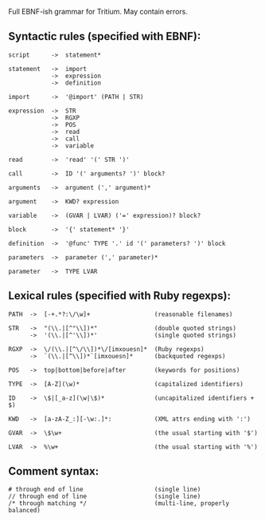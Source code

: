 Full EBNF-ish grammar for Tritium. May contain errors.

Syntactic rules (specified with EBNF):
--------------------------------------

    script      ->  statement*

    statement   ->  import
                ->  expression
                ->  definition
                
    import      ->  '@import' (PATH | STR)

    expression  ->  STR
                ->  RGXP
                ->  POS
                ->  read
                ->  call
                ->  variable
                
    read        ->  'read' '(' STR ')'

    call        ->  ID '(' arguments? ')' block?

    arguments   ->  argument (',' argument)*

    argument    ->  KWD? expression

    variable    ->  (GVAR | LVAR) ('=' expression)? block?

    block       ->  '{' statement* '}'
    
    definition  ->  '@func' TYPE '.' id '(' parameters? ')' block
    
    parameters  ->  parameter (',' parameter)*
    
    parameter   ->  TYPE LVAR


Lexical rules (specified with Ruby regexps):
--------------------------------------------

    PATH  ->  [-+.*?:\/\w]+                  (reasonable filenames)

    STR   ->  "(\\.|[^"\\])*"                (double quoted strings)
          ->  '(\\.|[^'\\])*'                (single quoted strings)

    RGXP  ->  \/(\\.|[^\/\\])*\/[imxouesn]*  (Ruby regexps)
          ->  `(\\.|[^\\])*`[imxouesn]*      (backquoted regexps)

    POS   ->  top|bottom|before|after        (keywords for positions)

    TYPE  ->  [A-Z](\w)*                     (capitalized identifiers)

    ID    ->  \$|[_a-z](\w|\$)*              (uncapitalized identifiers + $)
    
    KWD   ->  [a-zA-Z_:][-\w:.]*:            (XML attrs ending with ':')

    GVAR  ->  \$\w+                          (the usual starting with '$')

    LVAR  ->  %\w+                           (the usual starting with '%')

Comment syntax:
---------------

    # through end of line                    (single line)
    // through end of line                   (single line)
    /* through matching */                   (multi-line, properly balanced)
